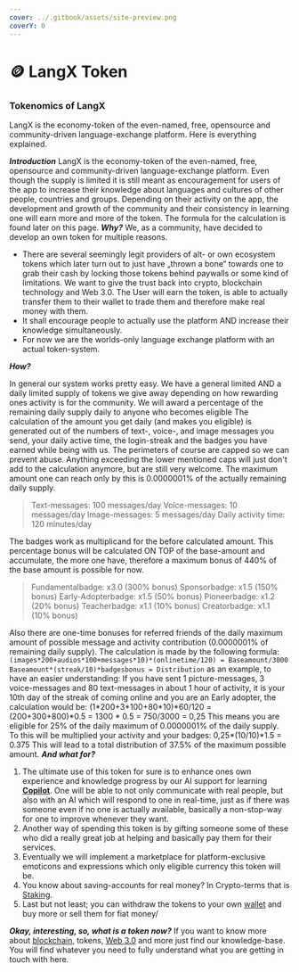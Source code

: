 ```yaml
---
cover: ../.gitbook/assets/site-preview.png
coverY: 0
---
```


# 🪙 LangX Token

### Tokenomics of LangX

LangX is the economy-token of the even-named, free, opensource and community-driven language-exchange platform. Here is everything explained.

_**Introduction**_ LangX is the economy-token of the even-named, free, opensource and community-driven language-exchange platform. Even though the supply is limited it is still meant as encouragement for users of the app to increase their knowledge about languages and cultures of other people, countries and groups. Depending on their activity on the app, the development and growth of the community and their consistency in learning one will earn more and more of the token. The formula for the calculation is found later on this page. _**Why?**_ We, as a community, have decided to develop an own token for multiple reasons.

* There are several seemingly legit providers of alt- or own ecosystem tokens which later turn out to just have „thrown a bone“ towards one to grab their cash by locking those tokens behind paywalls or some kind of limitations. We want to give the trust back into crypto, blockchain technology and Web 3.0. The User will earn the token, is able to actually transfer them to their wallet to trade them and therefore make real money with them.
* It shall encourage people to actually use the platform AND increase their knowledge simultaneously.
* For now we are the worlds-only language exchange platform with an actual token-system.

_**How?**_

In general our system works pretty easy. We have a general limited AND a daily limited supply of tokens we give away depending on how rewarding ones activity is for the community. We will award a percentage of the remaining daily supply daily to anyone who becomes eligible The calculation of the amount you get daily (and makes you eligible) is generated out of the numbers of text-, voice-, and image messages you send, your daily active time, the login-streak and the badges you have earned while being with us. The perimeters of course are capped so we can prevent abuse. Anything exceeding the lower mentioned caps will just don't add to the calculation anymore, but are still very welcome. The maximum amount one can reach only by this is 0.0000001% of the actually remaining daily supply.

> Text-messages: 100 messages/day Voice-messages: 10 messages/day Image-messages: 5 messages/day Daily activity time: 120 minutes/day

The badges work as multiplicand for the before calculated amount. This percentage bonus will be calculated ON TOP of the base-amount and accumulate, the more one have, therefore a maximum bonus of 440% of the base amount is possible for now.

> Fundamentalbadge: x3.0 (300% bonus) Sponsorbadge: x1.5 (150% bonus) Early-Adopterbadge: x1.5 (50% bonus) Pioneerbadge: x1.2 (20% bonus) Teacherbadge: x1.1 (10% bonus) Creatorbadge: x1.1 (10% bonus)

Also there are one-time bonuses for referred friends of the daily maximum amount of possible message and activity contribution (0.0000001% of remaining daily supply). The calculation is made by the following formula: `(images*200+audios*100+messages*10)*(onlinetime/120) = Baseamount/3000 Baseamount*(streak/10)*badgesbonus = Distribution` as an example, to have an easier understanding: If you have sent 1 picture-messages, 3 voice-messages and 80 text-messages in about 1 hour of activity, it is your 10th day of the streak of coming online and you are an Early adopter, the calculation would be: (1\*200+3\*100+80\*10)\*60/120 = (200+300+800)\*0.5 = 1300 \* 0.5 = 750/3000 = 0,25 This means you are eligible for 25% of the daily maximum of 0.0000001% of the daily supply. To this will be multiplied your activity and your badges: 0,25\*(10/10)\*1.5 = 0.375 This will lead to a total distribution of 37.5% of the maximum possible amount. _**And what for?**_

1. The ultimate use of this token for sure is to enhance ones own experience and knowledge progress by our AI support for learning [**Copilot**](../library/copilot.md). One will be able to not only communicate with real people, but also with an AI which will respond to one in real-time, just as if there was someone even if no one is actually available, basically a non-stop-way for one to improve whenever they want.
2. Another way of spending this token is by gifting someone some of these who did a really great job at helping and basically pay them for their services.
3. Eventually we will implement a marketplace for platform-exclusive emoticons and expressions which only eligible currency this token will be.
4. You know about saving-accounts for real money? In Crypto-terms that is [Staking](defi-protocols/staking.md).
5. Last but not least; you can withdraw the tokens to your own [wallet](../learn-2-earn/wallet.md) and buy more or sell them for fiat money/

_**Okay, interesting, so, what is a token now?**_ If you want to know more about [blockchain](../library/technology/blockchain.md), tokens, [Web 3.0](../library/technology/web-3.0.md) and more just find our knowledge-base. You will find whatever you need to fully understand what you are getting in touch with here.
